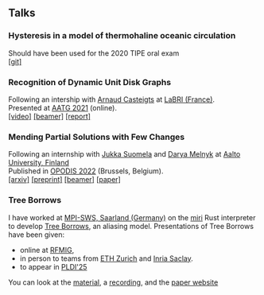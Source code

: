 ## Talks

### Hysteresis in a model of thermohaline oceanic circulation

Should have been used for the 2020 TIPE oral exam\
[\[git\]](https://github.com/Vanille-N/TIPE)

### Recognition of Dynamic Unit Disk Graphs

Following an intership with [Arnaud
Casteigts](https://www.labri.fr/perso/acasteig/) at [LaBRI
(France)](https://www.labri.fr/).\
Presented at [AATG
2021](https://mertzios.net/Workshops/ICALP-21-Satellite/Temporal-Graphs-ICALP-2021.html#casteigts)
(online).\
[\[video\]](https://youtu.be/yZRNLjbfxxs)
[\[beamer\]](share/satge/beamer.pdf)
[\[report\]](share/satge/report.pdf)

### Mending Partial Solutions with Few Changes

Following an internship with [Jukka Suomela](https://jukkasuomela.fi/)
and [Darya Melnyk](https://darya-melnyk.github.io/) at [Aalto
University, Finland](https://www.aalto.fi/en)\
Published in [OPODIS 2022](https://sites.uclouvain.be/OPODIS2022/)
(Brussels, Belgium).\
[\[arxiv\]](https://arxiv.org/abs/2209.05363)
[\[preprint\]](https://perso.crans.org/vanille/share/satge/m1/paper.pdf)
[\[beamer\]](https://perso.crans.org/vanille/share/satge/m1/beamer.pdf)
[\[paper\]](https://drops.dagstuhl.de/storage/00lipics/lipics-vol253-opodis2022/LIPIcs.OPODIS.2022.21/LIPIcs.OPODIS.2022.21.pdf)

### Tree Borrows

I have worked at [MPI-SWS, Saarland (Germany)](https://www.mpi-sws.org/)
on the [miri](https://github.com/rust-lang/miri) Rust interpreter to
develop [Tree Borrows](https://perso.crans.org/vanille/treebor), an
aliasing model. Presentations of Tree Borrows have been given:

- online at [RFMIG](https://rust-formal-methods.github.io/meetings/tree-borrows/),
- in person to teams from [ETH Zurich](https://ethz.ch/en.html) and
  [Inria Saclay](https://www.inria.fr/en/inria-saclay-centre).
- to appear in [PLDI'25](https://pldi25.sigplan.org/program/program-pldi-2025/)

You can look at the [material](https://github.com/vanille-n/tree-beamer), a
[recording](https://www.youtube.com/watch?v=zQ76zLXesxA&t=2381s&pp=ygUMdHJlZSBib3Jyb3dz),
and the [paper website](https://plf.inf.ethz.ch/research/pldi25-tree-borrows.html)

